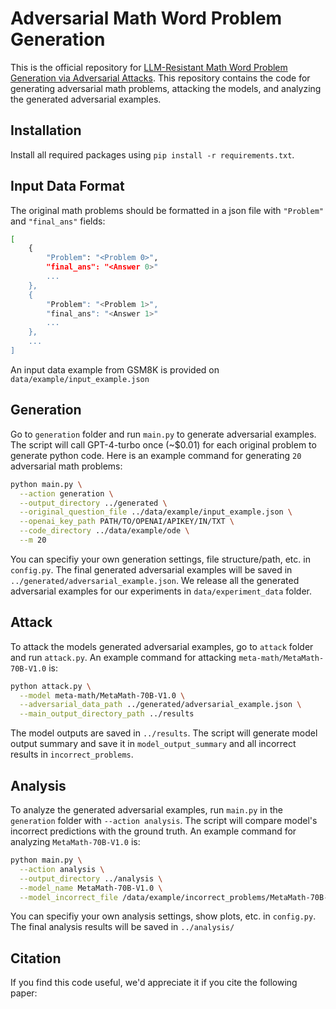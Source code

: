 # Adversarial Math Word Problem Generation
This is the official repository for [LLM-Resistant Math Word Problem Generation via Adversarial Attacks](https://arxiv.org/abs/). This repository contains the code for generating adversarial math problems, attacking the models, and analyzing the generated adversarial examples.

## Installation
Install all required packages using `pip install -r requirements.txt`.

## Input Data Format 
The original math problems should be formatted in a json file with `"Problem"` and `"final_ans"` fields: 
```sh
[
    {
        "Problem": "<Problem 0>",
        "final_ans": "<Answer 0>"
        ...
    },
    {
        "Problem": "<Problem 1>",
        "final_ans": "<Answer 1>"
        ...
    },
    ...
]
```
An input data example from GSM8K is provided on `data/example/input_example.json`

## Generation
Go to `generation` folder and run `main.py` to generate adversarial examples. The script will call GPT-4-turbo once (~$0.01) for each original problem to generate python code.
Here is an example command for generating `20` adversarial math problems: 
```sh
python main.py \
  --action generation \
  --output_directory ../generated \
  --original_question_file ../data/example/input_example.json \
  --openai_key_path PATH/TO/OPENAI/APIKEY/IN/TXT \
  --code_directory ../data/example/ode \
  --m 20 
```

You can specifiy your own generation settings, file structure/path, etc. in `config.py`. The final generated adversarial examples will be saved in `../generated/adversarial_example.json`. We release all the generated adversarial examples for our experiments in `data/experiment_data` folder.

## Attack 
To attack the models generated adversarial examples, go to `attack` folder and run `attack.py`. An example command for attacking `meta-math/MetaMath-70B-V1.0` is:
```sh
python attack.py \
  --model meta-math/MetaMath-70B-V1.0 \
  --adversarial_data_path ../generated/adversarial_example.json \
  --main_output_directory_path ../results 
```
The model outputs are saved in `../results`. The script will generate model output summary and save it in `model_output_summary` and all incorrect results in `incorrect_problems`. 

## Analysis
To analyze the generated adversarial examples, run `main.py` in the `generation` folder with `--action analysis`. The script will compare model's incorrect predictions with the ground truth. An example command for analyzing `MetaMath-70B-V1.0` is:
```sh
python main.py \
  --action analysis \
  --output_directory ../analysis \
  --model_name MetaMath-70B-V1.0 \
  --model_incorrect_file /data/example/incorrect_problems/MetaMath-70B-V1.0.json 
```
You can specifiy your own analysis settings, show plots, etc. in `config.py`. The final analysis results will be saved in `../analysis/`



## Citation
If you find this code useful, we'd appreciate it if you cite the following paper:
```


```


<!-- 
### Model Response Format
To analyze the output of the models (linear regression on the various features), format the output of the models into
the following json format:
```json
{
  "Originals": {
    "<index>": {
      "problem_index": <index>,
      "problem": "<problem string>", 
      "gold_answer": "<correct answer>", 
      "model_output": "<model output>", 
      "extracted_value": <answer from model>,
      "is_correct": <Boolean indicating extracted_value == gold_answer>
    }, 
    ... more problems
  }, 
  "<generation_methods>": {
    "<index>": {
      "<variant_index>": {
        "problem_index": <index>,
        "problem": "<problem string>", 
        "gold_answer": "<correct answer>", 
        "model_output": "<model output>", 
        "extracted_value": <answer from model>,
        "is_correct": <Boolean indicating extracted_value == gold_answer>
      },
      ... more variants
    },
    ... more problems 
  },
  ... more generation methods
}
``` -->
